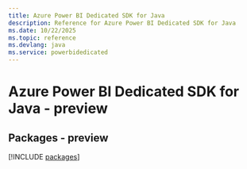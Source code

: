 ```yaml
---
title: Azure Power BI Dedicated SDK for Java
description: Reference for Azure Power BI Dedicated SDK for Java
ms.date: 10/22/2025
ms.topic: reference
ms.devlang: java
ms.service: powerbidedicated
---
```

# Azure Power BI Dedicated SDK for Java - preview
## Packages - preview
[!INCLUDE [packages](power-bi-dedicated-index.md)]